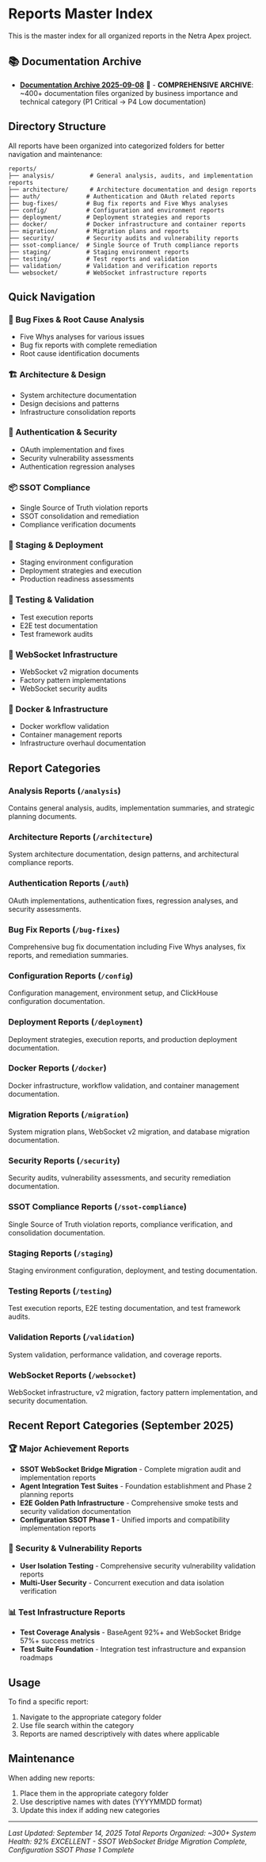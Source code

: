 # Reports Master Index

This is the master index for all organized reports in the Netra Apex project.

## 📚 Documentation Archive

- **[Documentation Archive 2025-09-08](../docs_archive_20250908/MASTER_INDEX_BY_IMPORTANCE.md)** 📁 - **COMPREHENSIVE ARCHIVE**: ~400+ documentation files organized by business importance and technical category (P1 Critical → P4 Low documentation)

## Directory Structure

All reports have been organized into categorized folders for better navigation and maintenance:

```
reports/
├── analysis/          # General analysis, audits, and implementation reports
├── architecture/      # Architecture documentation and design reports
├── auth/             # Authentication and OAuth related reports
├── bug-fixes/        # Bug fix reports and Five Whys analyses
├── config/           # Configuration and environment reports
├── deployment/       # Deployment strategies and reports
├── docker/           # Docker infrastructure and container reports
├── migration/        # Migration plans and reports
├── security/         # Security audits and vulnerability reports
├── ssot-compliance/  # Single Source of Truth compliance reports
├── staging/          # Staging environment reports
├── testing/          # Test reports and validation
├── validation/       # Validation and verification reports
└── websocket/        # WebSocket infrastructure reports
```

## Quick Navigation

### 🐛 Bug Fixes & Root Cause Analysis
- Five Whys analyses for various issues
- Bug fix reports with complete remediation
- Root cause identification documents

### 🏗️ Architecture & Design
- System architecture documentation
- Design decisions and patterns
- Infrastructure consolidation reports

### 🔐 Authentication & Security
- OAuth implementation and fixes
- Security vulnerability assessments
- Authentication regression analyses

### 📦 SSOT Compliance
- Single Source of Truth violation reports
- SSOT consolidation and remediation
- Compliance verification documents

### 🚀 Staging & Deployment
- Staging environment configuration
- Deployment strategies and execution
- Production readiness assessments

### 🧪 Testing & Validation
- Test execution reports
- E2E test documentation
- Test framework audits

### 🔌 WebSocket Infrastructure
- WebSocket v2 migration documents
- Factory pattern implementations
- WebSocket security audits

### 🐳 Docker & Infrastructure
- Docker workflow validation
- Container management reports
- Infrastructure overhaul documentation

## Report Categories

### Analysis Reports (`/analysis`)
Contains general analysis, audits, implementation summaries, and strategic planning documents.

### Architecture Reports (`/architecture`)
System architecture documentation, design patterns, and architectural compliance reports.

### Authentication Reports (`/auth`)
OAuth implementations, authentication fixes, regression analyses, and security assessments.

### Bug Fix Reports (`/bug-fixes`)
Comprehensive bug fix documentation including Five Whys analyses, fix reports, and remediation summaries.

### Configuration Reports (`/config`)
Configuration management, environment setup, and ClickHouse configuration documentation.

### Deployment Reports (`/deployment`)
Deployment strategies, execution reports, and production deployment documentation.

### Docker Reports (`/docker`)
Docker infrastructure, workflow validation, and container management documentation.

### Migration Reports (`/migration`)
System migration plans, WebSocket v2 migration, and database migration documentation.

### Security Reports (`/security`)
Security audits, vulnerability assessments, and security remediation documentation.

### SSOT Compliance Reports (`/ssot-compliance`)
Single Source of Truth violation reports, compliance verification, and consolidation documentation.

### Staging Reports (`/staging`)
Staging environment configuration, deployment, and testing documentation.

### Testing Reports (`/testing`)
Test execution reports, E2E testing documentation, and test framework audits.

### Validation Reports (`/validation`)
System validation, performance validation, and coverage reports.

### WebSocket Reports (`/websocket`)
WebSocket infrastructure, v2 migration, factory pattern implementation, and security documentation.

## Recent Report Categories (September 2025)

### 🏆 Major Achievement Reports
- **SSOT WebSocket Bridge Migration** - Complete migration audit and implementation reports
- **Agent Integration Test Suites** - Foundation establishment and Phase 2 planning reports
- **E2E Golden Path Infrastructure** - Comprehensive smoke tests and security validation documentation
- **Configuration SSOT Phase 1** - Unified imports and compatibility implementation reports

### 🔐 Security & Vulnerability Reports
- **User Isolation Testing** - Comprehensive security vulnerability validation reports
- **Multi-User Security** - Concurrent execution and data isolation verification

### 📊 Test Infrastructure Reports
- **Test Coverage Analysis** - BaseAgent 92%+ and WebSocket Bridge 57%+ success metrics
- **Test Suite Foundation** - Integration test infrastructure and expansion roadmaps

## Usage

To find a specific report:
1. Navigate to the appropriate category folder
2. Use file search within the category
3. Reports are named descriptively with dates where applicable

## Maintenance

When adding new reports:
1. Place them in the appropriate category folder
2. Use descriptive names with dates (YYYYMMDD format)
3. Update this index if adding new categories

---

*Last Updated: September 14, 2025*
*Total Reports Organized: ~300+*
*System Health: 92% EXCELLENT - SSOT WebSocket Bridge Migration Complete, Configuration SSOT Phase 1 Complete*